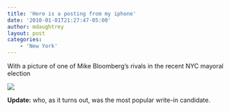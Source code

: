 ```yaml
---
title: 'Here is a posting from my iphone'
date: '2010-01-01T21:27:47-05:00'
author: mdaughtrey
layout: post
categories:
    - 'New York'
---
```


With a picture of one of Mike Bloomberg’s rivals in the recent NYC mayoral election

![](/assets/uploads/2010/01/p_2048_1536_142AF0C9-BFD4-4632-8661-42EA92D50C10.jpeg)

**Update:** who, as it turns out, was the most popular write-in candidate.
